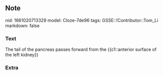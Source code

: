 ## Note
nid: 1661020713329
model: Cloze-7de96
tags: GSSE::!Contributor::Tom_Li
markdown: false

### Text
<div>
  The tail of the pancreas passes forward from the {{c1::anterior
  surface of the left kidney}}
</div>

### Extra

